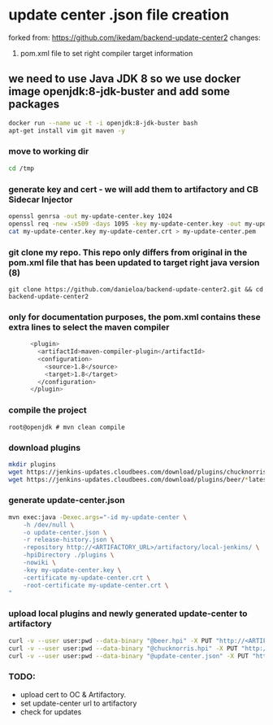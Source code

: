 # update center .json file creation
forked from: https://github.com/ikedam/backend-update-center2
changes:
1. pom.xml file to set right compiler target information

## we need to use Java JDK 8 so we use docker image openjdk:8-jdk-buster and add some packages
```bash
docker run --name uc -t -i openjdk:8-jdk-buster bash
apt-get install vim git maven -y
```

### move to working dir
```bash
cd /tmp
```

### generate key and cert - we will add them to artifactory and CB Sidecar Injector
```bash
openssl genrsa -out my-update-center.key 1024
openssl req -new -x509 -days 1095 -key my-update-center.key -out my-update-center.crt
cat my-update-center.key my-update-center.crt > my-update-center.pem
```

### git clone my repo. This repo only differs from original in the pom.xml file that has been updated to target right java version (8)
`git clone https://github.com/danieloa/backend-update-center2.git && cd backend-update-center2`

### only for documentation purposes, the pom.xml contains these extra lines to select the maven compiler
```bash
      <plugin>
        <artifactId>maven-compiler-plugin</artifactId>
        <configuration>
          <source>1.8</source>
          <target>1.8</target>
        </configuration>
      </plugin>  
```

### compile the project
`root@openjdk # mvn clean compile`

### download plugins
```bash
mkdir plugins
wget https://jenkins-updates.cloudbees.com/download/plugins/chucknorris/*latest*/chucknorris.hpi plugins/
wget https://jenkins-updates.cloudbees.com/download/plugins/beer/*latest*/beer.hpi plugins/
```

### generate update-center.json
```bash
mvn exec:java -Dexec.args="-id my-update-center \
    -h /dev/null \
    -o update-center.json \
    -r release-history.json \
    -repository http://<ARTIFACTORY_URL>/artifactory/local-jenkins/ \
    -hpiDirectory ./plugins \
    -nowiki \
    -key my-update-center.key \
    -certificate my-update-center.crt \
    -root-certificate my-update-center.crt \
"
```

### upload local plugins and newly generated update-center to artifactory
```bash
curl -v --user user:pwd --data-binary "@beer.hpi" -X PUT "http://<ARTIFACTORY_URL>/artifactory/local-jenkins/beer.hpi"
curl -v --user user:pwd --data-binary "@chucknorris.hpi" -X PUT "http://<ARTIFACTORY_URL>/artifactory/local-jenkins/chucknorris.hpi"
curl -v --user user:pwd --data-binary "@update-center.json" -X PUT "https://<ARTIFACTORY_URL>/artifactory/local-jenkins/update-center.json"
```

### TODO:
- upload cert to OC & Artifactory.
- set update-center url to artifactory
- check for updates

